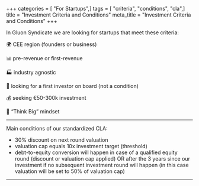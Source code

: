 +++
categories = [ "For Startups",]
tags = [ "criteria", "conditions", "cla",]
title = "Investment Criteria and Conditions"
meta_title = "Investment Criteria and Conditions"
+++

In Gluon Syndicate we are looking for startups that meet these criteria:

🌍 CEE region (founders or business)

📊 pre-revenue or first-revenue

🏭 industry agnostic

💸 looking for a first investor on board (not a condition)

💰 seeking €50-300k investment

🚀 “Think Big” mindset

---

Main conditions of our standardized CLA:
- 30% discount on next round valuation
- valuation cap equals 10x investment target (threshold)
- debt-to-equity conversion will happen in case of a qualified equity round (discount or valuation cap applied) OR after the 3 years since our investment if no subsequent investment round will happen (in this case valuation will be set to 50% of valuation cap)

---